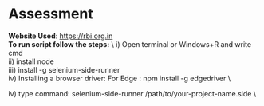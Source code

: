 # Assessment

**Website Used**: https://rbi.org.in \
**To run script follow the steps:** \ 
i)  Open terminal or Windows+R and write cmd \
ii) install node \
iii) install -g selenium-side-runner \
iv) Installing a browser driver:  For Edge    :  npm install -g edgedriver \

                                  
iv) type command: selenium-side-runner /path/to/your-project-name.side \
                                
